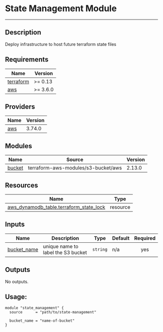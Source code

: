 # State Management Module

---

## Description

Deploy infrastructure to host future terraform state files

## Requirements

| Name | Version |
|------|---------|
| <a name="requirement_terraform"></a> [terraform](#requirement\_terraform) | >= 0.13 |
| <a name="requirement_aws"></a> [aws](#requirement\_aws) | >= 3.6.0 |

## Providers

| Name | Version |
|------|---------|
| <a name="provider_aws"></a> [aws](#provider\_aws) | 3.74.0 |

## Modules

| Name | Source | Version |
|------|--------|---------|
| <a name="module_bucket"></a> [bucket](#module\_bucket) | terraform-aws-modules/s3-bucket/aws | 2.13.0 |

## Resources

| Name | Type |
|------|------|
| [aws_dynamodb_table.terraform_state_lock](https://registry.terraform.io/providers/hashicorp/aws/latest/docs/resources/dynamodb_table) | resource |

## Inputs

| Name | Description | Type | Default | Required |
|------|-------------|------|---------|:--------:|
| <a name="input_bucket_name"></a> [bucket\_name](#input\_bucket\_name) | unique name to label the S3 bucket | `string` | n/a | yes |

## Outputs

No outputs.


## Usage:

```
module "state_management" {
  source      = "path/to/state-management"

  bucket_name = "name-of-bucket"
}
```